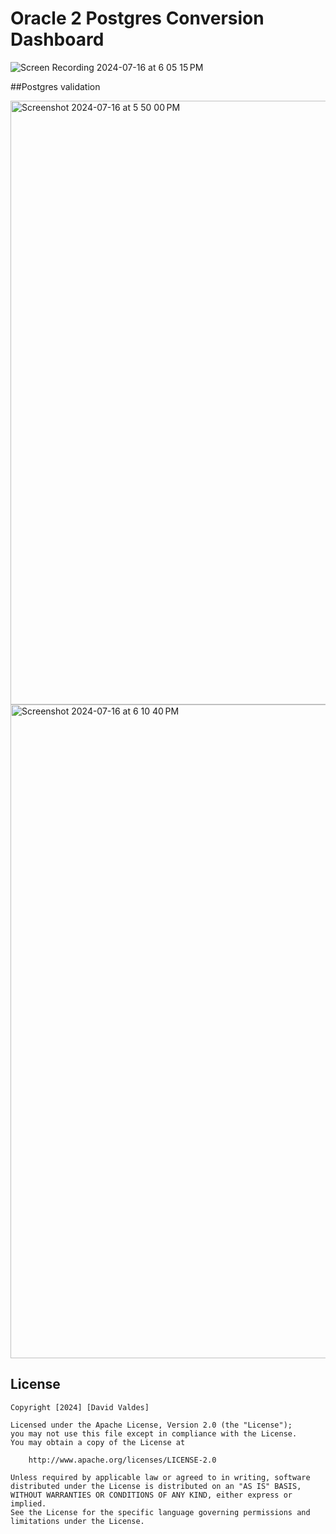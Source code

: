 # Oracle 2 Postgres Conversion Dashboard


![Screen Recording 2024-07-16 at 6 05 15 PM](https://github.com/user-attachments/assets/7259e4d7-451b-43d7-bdeb-a4befb7dc6b9)



##Postgres validation

<img width="966" alt="Screenshot 2024-07-16 at 5 50 00 PM" src="https://github.com/user-attachments/assets/c901db16-0f58-44cb-9c80-2032b5efd5f2">


<img width="1046" alt="Screenshot 2024-07-16 at 6 10 40 PM" src="https://github.com/user-attachments/assets/09117118-e726-4691-8440-7b467f534012">







## License

    Copyright [2024] [David Valdes]

    Licensed under the Apache License, Version 2.0 (the "License");
    you may not use this file except in compliance with the License.
    You may obtain a copy of the License at

        http://www.apache.org/licenses/LICENSE-2.0

    Unless required by applicable law or agreed to in writing, software
    distributed under the License is distributed on an "AS IS" BASIS,
    WITHOUT WARRANTIES OR CONDITIONS OF ANY KIND, either express or implied.
    See the License for the specific language governing permissions and
    limitations under the License.
